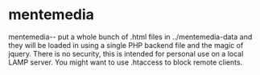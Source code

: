 # mentemedia
mentemedia-- put a whole bunch of .html files in ../mentemedia-data and they will be loaded in using a single PHP backend file and the magic of jquery.
There is no security, this is intended for personal use on a local LAMP server. You might want to use .htaccess to block remote clients.
